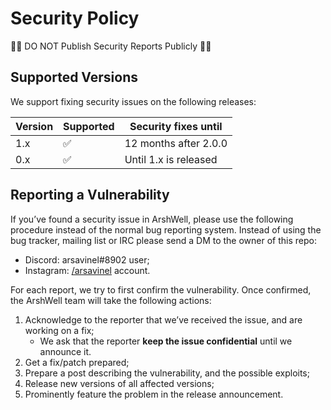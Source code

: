 # Security Policy

:face_with_spiral_eyes:	DO NOT Publish Security Reports Publicly :face_with_spiral_eyes:

## Supported Versions

We support fixing security issues on the following releases:

| Version | Supported          | Security fixes until
| ------- | ------------------ | -------------------- 
| 1.x     | :white_check_mark: | 12 months after 2.0.0
| 0.x     | :white_check_mark: | Until 1.x is released

## Reporting a Vulnerability

If you’ve found a security issue in ArshWell, please use the following procedure
instead of the normal bug reporting system. Instead of using the bug tracker,
mailing list or IRC please send a DM to the owner of this repo:
- Discord: arsavinel#8902 user;
- Instagram: [/arsavinel](https://www.instagram.com/arsavinel/) account.

For each report, we try to first confirm the vulnerability. Once confirmed,
the ArshWell team will take the following actions:

1. Acknowledge to the reporter that we’ve received the issue, and are
   working on a fix;
   - We ask that the reporter **keep the issue confidential** until we announce it.
2. Get a fix/patch prepared;
3. Prepare a post describing the vulnerability, and the possible exploits;
4. Release new versions of all affected versions;
5. Prominently feature the problem in the release announcement.
